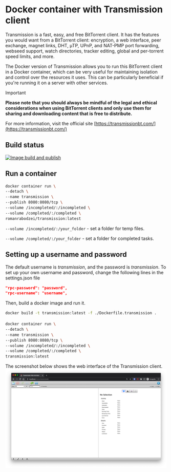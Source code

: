 # Docker container with Transmission client

Transmission is a fast, easy, and free BitTorrent client. It has the features you would want from a BitTorrent client: encryption, a web interface, peer exchange, magnet links, DHT, µTP, UPnP, and NAT-PMP port forwarding, webseed support, watch directories, tracker editing, global and per-torrent speed limits, and more.

The Docker version of Transmission allows you to run this BitTorrent client in a Docker container, which can be very useful for maintaining isolation and control over the resources it uses. This can be particularly beneficial if you're running it on a server with other services.

> [!IMPORTANT]
> **Please note that you should always be mindful of the legal and ethical considerations when using BitTorrent clients and only use them for sharing and downloading content that is free to distribute.**
>

For more information, visit the official site [https://transmissionbt.com/](https://transmissionbt.com/)



## Build status
[![Image build and publish](https://github.com/romanrabodzei/Transmission-Docker/actions/workflows/workflow.yml/badge.svg?branch=main)](https://github.com/romanrabodzei/Transmission-Docker/actions/workflows/workflow.yml)

## Run a container 
```bash
docker container run \
--detach \
--name transmission \
--publish 8080:8080/tcp \
--volume /incompleted/:/incompleted \
--volume /completed/:/completed \
romanrabodzei/transmission:latest
```

`--volume /incompleted/:/your_folder` - set a folder for temp files.

`--volume /completed/:/your_folder` - set a folder for completed tasks.

## Setting up a username and password

The default username is *transmission*, and the password is *transmission*. To set up your own username and password, change the following lines in the settings.json file
```json
"rpc-password": "password",
"rpc-username": "username",
```

Then, build a docker image and run it.

```bash
docker build -t transmission:latest -f ./Dockerfile.transmission .

docker container run \
--detach \
--name transmission \
--publish 8080:8080/tcp \
--volume /incompleted/:/incompleted \
--volume /completed/:/completed \
transmission:latest
```

The screenshot below shows the web interface of the Transmission client.
![WebUI](screenshot.png)
